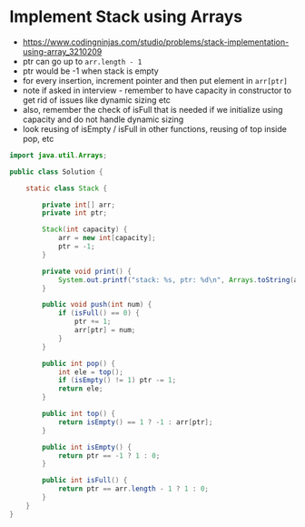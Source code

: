 # Implement Stack using Arrays

- https://www.codingninjas.com/studio/problems/stack-implementation-using-array_3210209
- ptr can go up to `arr.length - 1`
- ptr would be -1 when stack is empty
- for every insertion, increment pointer and then put element in `arr[ptr]`
- note if asked in interview - remember to have capacity in constructor to get rid  of issues like dynamic sizing etc
- also, remember the check of isFull that is needed if we initialize using capacity and do not handle dynamic sizing
- look reusing of isEmpty / isFull in other functions, reusing of top inside pop, etc

```java
import java.util.Arrays;

public class Solution {

    static class Stack {

        private int[] arr;
        private int ptr;

        Stack(int capacity) {
            arr = new int[capacity];
            ptr = -1;
        }

        private void print() {
            System.out.printf("stack: %s, ptr: %d\n", Arrays.toString(arr), ptr);
        }

        public void push(int num) {
            if (isFull() == 0) {
                ptr += 1;
                arr[ptr] = num;
            }
        }

        public int pop() {
            int ele = top();
            if (isEmpty() != 1) ptr -= 1;
            return ele;
        }

        public int top() {
            return isEmpty() == 1 ? -1 : arr[ptr];
        }

        public int isEmpty() {
            return ptr == -1 ? 1 : 0;
        }

        public int isFull() {
            return ptr == arr.length - 1 ? 1 : 0;
        }
    }
}
```
